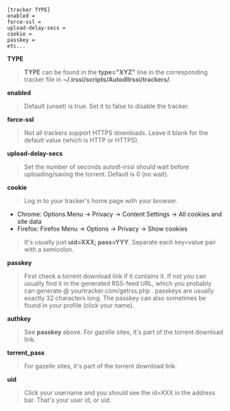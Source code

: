 ```
[tracker TYPE]
enabled =
force-ssl =
upload-delay-secs =
cookie =
passkey =
etc...
```

**TYPE**
> **TYPE** can be found in the **type="XYZ"** line in the corresponding tracker file in **~/.irssi/scripts/AutodlIrssi/trackers/**.

**enabled**
> Default (unset) is true. Set it to false to disable the tracker.

**force-ssl**
> Not all trackers support HTTPS downloads. Leave it blank for the default value (which is HTTP or HTTPS).

**upload-delay-secs**
> Set the number of seconds autodl-irssi should wait before uploading/saving the torrent. Default is 0 (no wait).

**cookie**
> Log in to your tracker's home page with your browser.
* Chrome: Options Menu -> Privacy -> Content Settings -> All cookies and site data
* Firefox: Firefox Menu -> Options -> Privacy -> Show cookies

> It's usually just **uid=XXX; pass=YYY**. Separate each key=value pair with a semicolon.

**passkey**
> First check a torrent download link if it contains it. If not you can usually find it in the generated RSS-feed URL, which you probably can generate @ yourtracker.com/getrss.php . passkeys are usually exactly 32 characters long. The passkey can also sometimes be found in your profile (click your name).

**authkey**
> See **passkey** above. For gazelle sites, it's part of the torrent download link.

**torrent_pass**
> For gazelle sites, it's part of the torrent download link.

**uid**
> Click your username and you should see the id=XXX in the address bar. That's your user id, or uid.